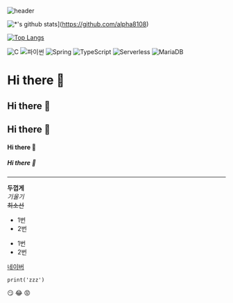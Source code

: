 ![header](https://capsule-render.vercel.app/api?type=wave&color=auto&height=300&section=header&text=%20!!&fontSize=90&)

![*'s github stats](https://github-readme-stats.vercel.app/api?username=alpha8108&show_icons=true&theme=radical)](https://github.com/alpha8108)

[![Top Langs](https://github-readme-stats.vercel.app/api/top-langs/?username=alpha8108)](https://github.com/alpha8108/github-readme-stats)

![C](https://img.shields.io/badge/-C-123456?style=flat-square&logo=C&logoColor=black)
![파이썬](https://img.shields.io/badge/-파이썬-007396?style=flat&logo=Java&logoColor=ffffff)
![Spring](https://img.shields.io/badge/-Spring-6DB33F?style=for-the-badge&logo=Spring&logoColor=white)
![TypeScript](https://img.shields.io/badge/-TypeScript-3178C6?style=flat-square&logo=TypeScript&logoColor=white)
![Serverless](https://img.shields.io/badge/-Serverless-FD5750?style=flat-square&logo=Serverless&logoColor=magenta)
![MariaDB](https://img.shields.io/badge/-MariaDB-1F305F?style=flat-square&logo=mariadb&logoColor=white)


# Hi there 👋
## Hi there 👋
## Hi there 👋
#### Hi there 👋
##### Hi there 👋
---
**두껍게** <br>
*기울기* <br>
~~최소선~~ <br> 
* 1번
* 2번

- 1번
- 2번

[네이버](www.naver.com)

```
print('zzz')
```

:smirk:
:joy:
:rage:

